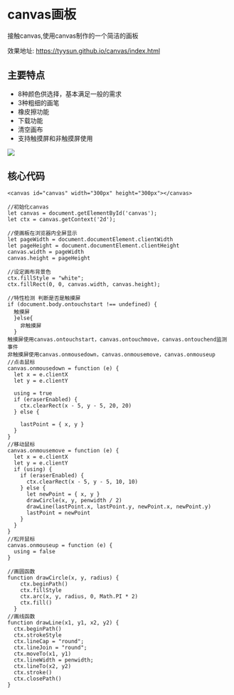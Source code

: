 # canvas画板   

接触canvas,使用canvas制作的一个简洁的画板   

效果地址: https://tyysun.github.io/canvas/index.html

## 主要特点
- 8种颜色供选择，基本满足一般的需求
- 3种粗细的画笔
- 橡皮擦功能
- 下载功能
- 清空画布
- 支持触摸屏和非触摸屏使用

![](https://upload-images.jianshu.io/upload_images/3429455-5a289b8622f3fc48.png?imageMogr2/auto-orient/strip%7CimageView2/2/w/1240)


## 核心代码

```
<canvas id="canvas" width="300px" height="300px"></canvas>

//初始化canvas
let canvas = document.getElementById('canvas');
let ctx = canvas.getContext('2d');

//使画板在浏览器内全屏显示
let pageWidth = document.documentElement.clientWidth
let pageHeight = document.documentElement.clientHeight
canvas.width = pageWidth
canvas.height = pageHeight

//设定画布背景色
ctx.fillStyle = "white";
ctx.fillRect(0, 0, canvas.width, canvas.height);

//特性检测 判断是否是触摸屏
if (document.body.ontouchstart !== undefined) {
  触摸屏
  }else{
    非触摸屏
  }
触摸屏使用canvas.ontouchstart，canvas.ontouchmove，canvas.ontouchend监测事件
非触摸屏使用canvas.onmousedown，canvas.onmousemove，canvas.onmouseup
//点击鼠标
canvas.onmousedown = function (e) {
  let x = e.clientX
  let y = e.clientY
  
  using = true
  if (eraserEnabled) {
    ctx.clearRect(x - 5, y - 5, 20, 20)
  } else {

    lastPoint = { x, y }
  }
}
//移动鼠标
canvas.onmousemove = function (e) {
  let x = e.clientX
  let y = e.clientY
  if (using) {
    if (eraserEnabled) {
      ctx.clearRect(x - 5, y - 5, 10, 10)
    } else {
      let newPoint = { x, y }
      drawCircle(x, y, penwidth / 2)
      drawLine(lastPoint.x, lastPoint.y, newPoint.x, newPoint.y)
      lastPoint = newPoint
    }
  }
}
//松开鼠标
canvas.onmouseup = function (e) {
  using = false
}
 
//画圆函数
function drawCircle(x, y, radius) {
    ctx.beginPath()
    ctx.fillStyle
    ctx.arc(x, y, radius, 0, Math.PI * 2)
    ctx.fill()
  }
//画线函数
function drawLine(x1, y1, x2, y2) {
  ctx.beginPath()
  ctx.strokeStyle 
  ctx.lineCap = "round";
  ctx.lineJoin = "round";
  ctx.moveTo(x1, y1)
  ctx.lineWidth = penwidth;  
  ctx.lineTo(x2, y2)
  ctx.stroke()
  ctx.closePath()
}

```

